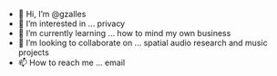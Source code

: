 - 👋 Hi, I’m @gzalles
- 👀 I’m interested in ... privacy
- 🌱 I’m currently learning ... how to mind my own business
- 💞️ I’m looking to collaborate on ... spatial audio research and music projects
- 📫 How to reach me ... email
